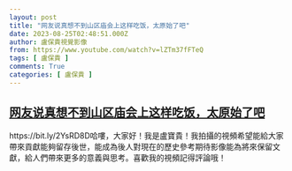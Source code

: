 ```yaml
---
layout: post
title: "网友说真想不到山区庙会上这样吃饭，太原始了吧"
date: 2023-08-25T02:48:51.000Z
author: 盧保貴視覺影像
from: https://www.youtube.com/watch?v=lZTm37fFTeQ
tags: [ 盧保貴 ]
comments: True
categories: [ 盧保貴 ]
---
```

<!--1692931731000-->
[网友说真想不到山区庙会上这样吃饭，太原始了吧](https://www.youtube.com/watch?v=lZTm37fFTeQ)
------

<div>
https://bit.ly/2YsRD8D哈嘍，大家好！我是盧寶貴！我拍攝的視頻希望能給大家帶來貢獻能夠留存後世，能成為後人對現在的歷史參考期待影像能為將來保留文獻，給人們帶來更多的意義與思考。喜歡我的視頻記得評論哦！
</div>
